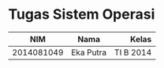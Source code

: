 # Tugas Sistem Operasi
| NIM        | Nama      | Kelas     |
| ---------- |:---------:| ---------:|
| 2014081049 | Eka Putra | TI B 2014 |